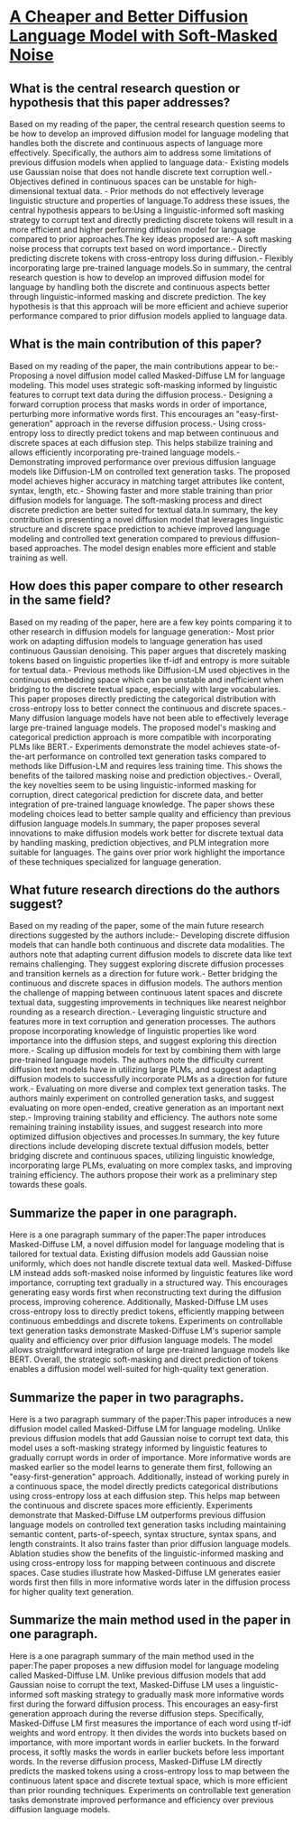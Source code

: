 # [A Cheaper and Better Diffusion Language Model with Soft-Masked Noise](https://arxiv.org/abs/2304.04746)

## What is the central research question or hypothesis that this paper addresses?

 Based on my reading of the paper, the central research question seems to be how to develop an improved diffusion model for language modeling that handles both the discrete and continuous aspects of language more effectively. Specifically, the authors aim to address some limitations of previous diffusion models when applied to language data:- Existing models use Gaussian noise that does not handle discrete text corruption well.- Objectives defined in continuous spaces can be unstable for high-dimensional textual data. - Prior methods do not effectively leverage linguistic structure and properties of language.To address these issues, the central hypothesis appears to be:Using a linguistic-informed soft masking strategy to corrupt text and directly predicting discrete tokens will result in a more efficient and higher performing diffusion model for language compared to prior approaches.The key ideas proposed are:- A soft masking noise process that corrupts text based on word importance.- Directly predicting discrete tokens with cross-entropy loss during diffusion.- Flexibly incorporating large pre-trained language models.So in summary, the central research question is how to develop an improved diffusion model for language by handling both the discrete and continuous aspects better through linguistic-informed masking and discrete prediction. The key hypothesis is that this approach will be more efficient and achieve superior performance compared to prior diffusion models applied to language data.


## What is the main contribution of this paper?

 Based on my reading of the paper, the main contributions appear to be:- Proposing a novel diffusion model called Masked-Diffuse LM for language modeling. This model uses strategic soft-masking informed by linguistic features to corrupt text data during the diffusion process.- Designing a forward corruption process that masks words in order of importance, perturbing more informative words first. This encourages an "easy-first-generation" approach in the reverse diffusion process.- Using cross-entropy loss to directly predict tokens and map between continuous and discrete spaces at each diffusion step. This helps stabilize training and allows efficiently incorporating pre-trained language models.- Demonstrating improved performance over previous diffusion language models like Diffusion-LM on controlled text generation tasks. The proposed model achieves higher accuracy in matching target attributes like content, syntax, length, etc.- Showing faster and more stable training than prior diffusion models for language. The soft-masking process and direct discrete prediction are better suited for textual data.In summary, the key contribution is presenting a novel diffusion model that leverages linguistic structure and discrete space prediction to achieve improved language modeling and controlled text generation compared to previous diffusion-based approaches. The model design enables more efficient and stable training as well.


## How does this paper compare to other research in the same field?

 Based on my reading of the paper, here are a few key points comparing it to other research in diffusion models for language generation:- Most prior work on adapting diffusion models to language generation has used continuous Gaussian denoising. This paper argues that discretely masking tokens based on linguistic properties like tf-idf and entropy is more suitable for textual data.- Previous methods like Diffusion-LM used objectives in the continuous embedding space which can be unstable and inefficient when bridging to the discrete textual space, especially with large vocabularies. This paper proposes directly predicting the categorical distribution with cross-entropy loss to better connect the continuous and discrete spaces.- Many diffusion language models have not been able to effectively leverage large pre-trained language models. The proposed model's masking and categorical prediction approach is more compatible with incorporating PLMs like BERT.- Experiments demonstrate the model achieves state-of-the-art performance on controlled text generation tasks compared to methods like Diffusion-LM and requires less training time. This shows the benefits of the tailored masking noise and prediction objectives.- Overall, the key novelties seem to be using linguistic-informed masking for corruption, direct categorical prediction for discrete data, and better integration of pre-trained language knowledge. The paper shows these modeling choices lead to better sample quality and efficiency than previous diffusion language models.In summary, the paper proposes several innovations to make diffusion models work better for discrete textual data by handling masking, prediction objectives, and PLM integration more suitable for languages. The gains over prior work highlight the importance of these techniques specialized for language generation.


## What future research directions do the authors suggest?

 Based on my reading of the paper, some of the main future research directions suggested by the authors include:- Developing discrete diffusion models that can handle both continuous and discrete data modalities. The authors note that adapting current diffusion models to discrete data like text remains challenging. They suggest exploring discrete diffusion processes and transition kernels as a direction for future work.- Better bridging the continuous and discrete spaces in diffusion models. The authors mention the challenge of mapping between continuous latent spaces and discrete textual data, suggesting improvements in techniques like nearest neighbor rounding as a research direction.- Leveraging linguistic structure and features more in text corruption and generation processes. The authors propose incorporating knowledge of linguistic properties like word importance into the diffusion steps, and suggest exploring this direction more.- Scaling up diffusion models for text by combining them with large pre-trained language models. The authors note the difficulty current diffusion text models have in utilizing large PLMs, and suggest adapting diffusion models to successfully incorporate PLMs as a direction for future work.- Evaluating on more diverse and complex text generation tasks. The authors mainly experiment on controlled generation tasks, and suggest evaluating on more open-ended, creative generation as an important next step.- Improving training stability and efficiency. The authors note some remaining training instability issues, and suggest research into more optimized diffusion objectives and processes.In summary, the key future directions include developing discrete textual diffusion models, better bridging discrete and continuous spaces, utilizing linguistic knowledge, incorporating large PLMs, evaluating on more complex tasks, and improving training efficiency. The authors propose their work as a preliminary step towards these goals.


## Summarize the paper in one paragraph.

 Here is a one paragraph summary of the paper:The paper introduces Masked-Diffuse LM, a novel diffusion model for language modeling that is tailored for textual data. Existing diffusion models add Gaussian noise uniformly, which does not handle discrete textual data well. Masked-Diffuse LM instead adds soft-masked noise informed by linguistic features like word importance, corrupting text gradually in a structured way. This encourages generating easy words first when reconstructing text during the diffusion process, improving coherence. Additionally, Masked-Diffuse LM uses cross-entropy loss to directly predict tokens, efficiently mapping between continuous embeddings and discrete tokens. Experiments on controllable text generation tasks demonstrate Masked-Diffuse LM's superior sample quality and efficiency over prior diffusion language models. The model allows straightforward integration of large pre-trained language models like BERT. Overall, the strategic soft-masking and direct prediction of tokens enables a diffusion model well-suited for high-quality text generation.


## Summarize the paper in two paragraphs.

 Here is a two paragraph summary of the paper:This paper introduces a new diffusion model called Masked-Diffuse LM for language modeling. Unlike previous diffusion models that add Gaussian noise to corrupt text data, this model uses a soft-masking strategy informed by linguistic features to gradually corrupt words in order of importance. More informative words are masked earlier so the model learns to generate them first, following an "easy-first-generation" approach. Additionally, instead of working purely in a continuous space, the model directly predicts categorical distributions using cross-entropy loss at each diffusion step. This helps map between the continuous and discrete spaces more efficiently. Experiments demonstrate that Masked-Diffuse LM outperforms previous diffusion language models on controlled text generation tasks including maintaining semantic content, parts-of-speech, syntax structure, syntax spans, and length constraints. It also trains faster than prior diffusion language models. Ablation studies show the benefits of the linguistic-informed masking and using cross-entropy loss for mapping between continuous and discrete spaces. Case studies illustrate how Masked-Diffuse LM generates easier words first then fills in more informative words later in the diffusion process for higher quality text generation.


## Summarize the main method used in the paper in one paragraph.

 Here is a one paragraph summary of the main method used in the paper:The paper proposes a new diffusion model for language modeling called Masked-Diffuse LM. Unlike previous diffusion models that add Gaussian noise to corrupt the text, Masked-Diffuse LM uses a linguistic-informed soft masking strategy to gradually mask more informative words first during the forward diffusion process. This encourages an easy-first generation approach during the reverse diffusion steps. Specifically, Masked-Diffuse LM first measures the importance of each word using tf-idf weights and word entropy. It then divides the words into buckets based on importance, with more important words in earlier buckets. In the forward process, it softly masks the words in earlier buckets before less important words. In the reverse diffusion process, Masked-Diffuse LM directly predicts the masked tokens using a cross-entropy loss to map between the continuous latent space and discrete textual space, which is more efficient than prior rounding techniques. Experiments on controllable text generation tasks demonstrate improved performance and efficiency over previous diffusion language models.
